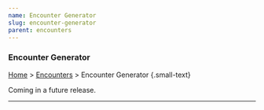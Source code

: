 ```yaml
---
name: Encounter Generator
slug: encounter-generator
parent: encounters
---
```

### Encounter Generator
[Home](dm-operations-center) > [Encounters](encounters-menu) > Encounter Generator {.small-text}

Coming in a future release.
<hr/>